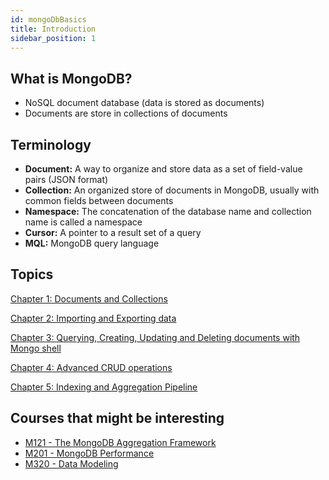 ```yaml
---
id: mongoDbBasics
title: Introduction
sidebar_position: 1
---
```


## What is MongoDB?

- NoSQL document database (data is stored as documents)
- Documents are store in collections of documents

## Terminology

- **Document:** A way to organize and store data as a set of field-value pairs (JSON format)
- **Collection:** An organized store of documents in MongoDB, usually with common fields between documents
- **Namespace:** The concatenation of the database name and collection name is called a namespace
- **Cursor:** A pointer to a result set of a query
- **MQL:** MongoDB query language

## Topics

[Chapter 1: Documents and Collections](documentsAndCollections)

[Chapter 2: Importing and Exporting data](importingExportingData)

[Chapter 3: Querying, Creating, Updating and Deleting documents with Mongo shell](queryingCreatingUpdatingDeleting)

[Chapter 4: Advanced CRUD operations](advancedCrudOperations)

[Chapter 5: Indexing and Aggregation Pipeline](IndexingAggregationsPipeline)

## Courses that might be interesting

- [M121 - The MongoDB Aggregation Framework](https://university.mongodb.com/courses/M121/about)
- [M201 - MongoDB Performance](https://university.mongodb.com/courses/M201/about)
- [M320 - Data Modeling](https://university.mongodb.com/courses/M320/about)
